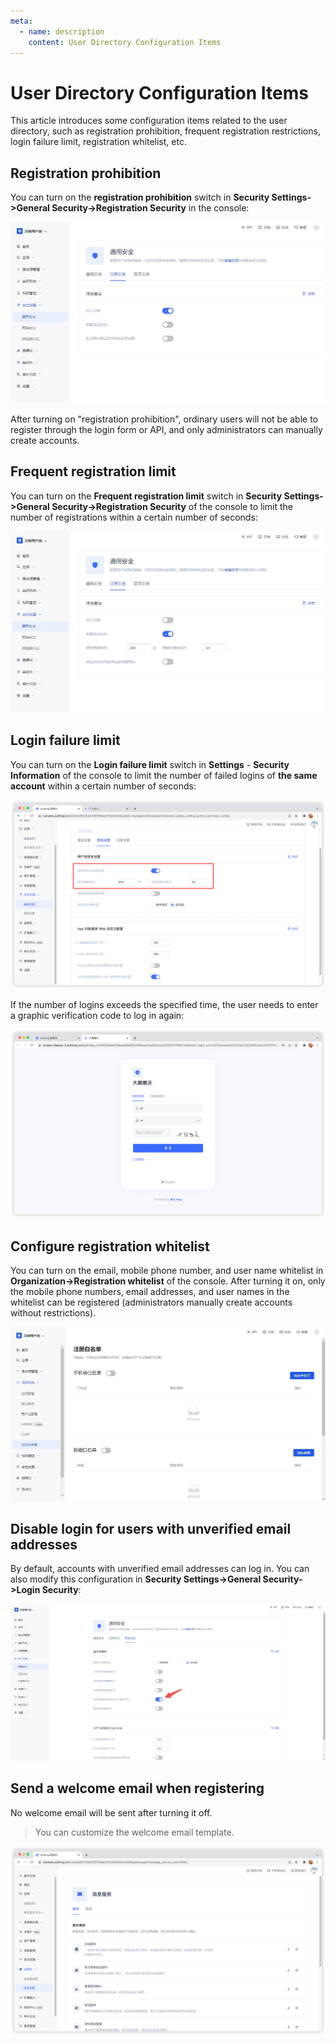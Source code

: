 ```yaml
---
meta:
  - name: description
    content: User Directory Configuration Items
---
```


# User Directory Configuration Items

<LastUpdated/>

This article introduces some configuration items related to the user directory, such as registration prohibition, frequent registration restrictions, login failure limit, registration whitelist, etc.

## Registration prohibition

You can turn on the **registration prohibition** switch in **Security Settings->General Security->Registration Security** in the console:

![](./images/disable-registeration.jpeg)

After turning on "registration prohibition", ordinary users will not be able to register through the login form or API, and only administrators can manually create accounts.

## Frequent registration limit

You can turn on the **Frequent registration limit** switch in **Security Settings->General Security->Registration Security** of the console to limit the number of registrations within a certain number of seconds:

![](./images/registration-frequency-check.jpeg)

## Login failure limit

You can turn on the **Login failure limit** switch in **Settings** - **Security Information** of the console to limit the number of failed logins of **the same account** within a certain number of seconds:

![](./images/login-fail-frequency-check.png)

If the number of logins exceeds the specified time, the user needs to enter a graphic verification code to log in again:

![](./images/enter-captcha.png)

## Configure registration whitelist

You can turn on the email, mobile phone number, and user name whitelist in **Organization->Registration whitelist** of the console. After turning it on, only the mobile phone numbers, email addresses, and user names in the whitelist can be registered (administrators manually create accounts without restrictions).

![](./images/whitelist.jpeg)

## Disable login for users with unverified email addresses

By default, accounts with unverified email addresses can log in. You can also modify this configuration in **Security Settings->General Security->Login Security**:

![](./images/disable-unverified-email-login.jpeg)

## Send a welcome email when registering

No welcome email will be sent after turning it off.

> You can customize the welcome email template.

![](./images/email-setting.png)